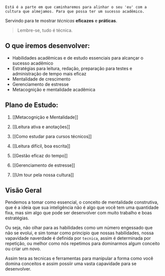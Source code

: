 	Está é a parte em que caminharemos para alinhar o seu 'eu' com a cultura que almejamos. Para que possa ter um sucesso acadêmico.

Servindo para te mostrar *técnicas* **eficazes** e **práticas**.

> Lembre-se, tudo é técnica.

## O que iremos desenvolver:

- Habilidades acadêmicas e de estudo essenciais para alcançar o sucesso acadêmico
- Estratégias para leitura, redação, preparação para testes e administração de tempo mais eficaz
- Mentalidade de crescimento
- Gerenciamento de estresse
- Metacognição e mentalidade acadêmica

## Plano de Estudo:

1. [[Metacognição e Mentalidade]]

2. [[Leitura ativa e anotações]]

3. [[Como estudar para cursos técnicos]]

4. [[Leitura difícil, boa escrita]]

5. [[Gestão eficaz do tempo]]

6. [[Gerenciamento de estresse]]

7. [[Um tour pela nossa cultura]]

## Visão Geral

Pendemos a tomar como essencial, o conceito de mentalidade construtiva, que é a ideia que sua inteligência não é algo que você tem uma quantidade fixa, mas sim algo que pode ser desenvolver com muito trabalho e boas estratégias.

Ou seja, não olhar para as habilidades como um número engessado que não se evolui, e sim tomar como principio que nossas habilidades, nossa vapavidade naverdade é definida por `tecnica`, assim é determinada por repetição, ou melhor como nós repetimos para dominarmos algum conceito ou criar um novo.

Assim tera as tecnicas e ferramentas para manipular a forma como você domina conceitos e assim possiir uma vasta capavidade para se desenvolver.